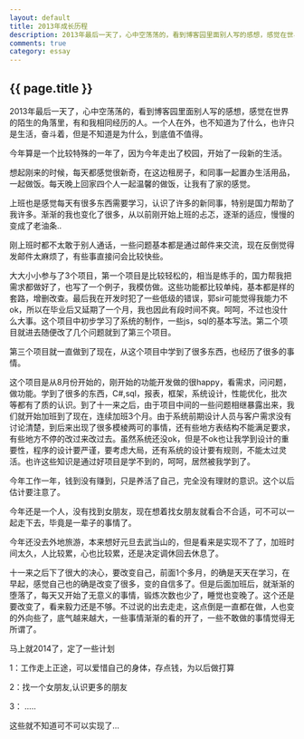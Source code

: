 ```yaml
---
layout: default
title: 2013年成长历程
description: 2013年最后一天了，心中空荡荡的，看到博客园里面别人写的感想，感觉在世界的陌生的角落里，有和我相同经历的人。一个人在外，也不知道为了什么，也许只是生活，奋斗着，但是不知道是为什么，到底值不值得。
comments: true
category: essay
---
```


## {{ page.title }}
2013年最后一天了，心中空荡荡的，看到博客园里面别人写的感想，感觉在世界的陌生的角落里，有和我相同经历的人。一个人在外，也不知道为了什么，也许只是生活，奋斗着，但是不知道是为什么，到底值不值得。

   今年算是一个比较特殊的一年了，因为今年走出了校园，开始了一段新的生活。

想起刚来的时候，每天都感觉很新奇，在这边租房子，和同事一起置办生活用品，一起做饭。每天晚上回家四个人一起温馨的做饭，让我有了家的感觉。

上班也是感觉每天有很多东西需要学习，认识了许多的新同事，特别是国力帮助了我许多。渐渐的我也变化了很多，从以前刚开始上班的忐忑，逐渐的适应，慢慢的变成了老油条..

刚上班时都不太敢于别人通话，一些问题基本都是通过邮件来交流，现在反倒觉得发邮件太麻烦了，有些事直接问会比较快些。

   大大小小参与了3个项目，第一个项目是比较轻松的，相当是练手的，国力帮我把需求都做好了，也写了一个例子，我模仿做。这些功能都比较单纯，基本都是样的套路，增删改查。最后我在开发时犯了一些低级的错误，郭sir可能觉得我能力不ok，所以在毕业后又延期了一个月，我也因此有段时间不爽。呵呵，不过也没什么大事。这个项目中初步学习了系统的制作，一些js，sql的基本写法。第二个项目就进去随便改了几个问题就到了第三个项目。

第三个项目就一直做到了现在，从这个项目中学到了很多东西，也经历了很多的事情。

这个项目是从8月份开始的，刚开始的功能开发做的很happy，看需求，问问题，做功能。学到了很多的东西，C#,sql，报表，框架，系统设计，性能优化，批次等都有了质的认识。到了十一来之后，由于项目中间的一些问题相继暴露出来，我们就开始加班到了现在，连续加班3个月。由于系统前期设计人员与客户需求没有讨论清楚，到后来出现了很多模棱两可的事情，还有些地方表结构不能满足要求，有些地方不停的改过来改过去。虽然系统还没ok，但是不ok也让我学到设计的重要性，程序的设计要严谨，要考虑大局，还有系统的设计要有规则，不能太过灵活。也许这些知识是通过好项目是学不到的，呵呵，居然被我学到了。

  今年工作一年，钱到没有赚到，只是养活了自己，完全没有理财的意识。这个以后估计要注意了。

  今年还是一个人，没有找到女朋友，现在想着找女朋友就看合不合适，可不可以一起走下去，毕竟是一辈子的事情了。

今年还没去外地旅游，本来想好元旦去武当山的，但是看来是实现不了了，加班时间太久，人比较累，心也比较累，还是决定调休回去休息了。

 十一来之后下了很大的决心，要改变自己，前面1个多月，的确是天天在学习，在早起，感觉自己也的确是改变了很多，变的自信多了。但是后面加班后，就渐渐的堕落了，每天又开始了无意义的事情，锻炼次数也少了，睡觉也变晚了。这个还是要改变了，看来毅力还是不够。不过说的出去走走，这点倒是一直都在做，人也变的外向些了，底气越来越大，一些事情渐渐的看的开了，一些不敢做的事情觉得无所谓了。

马上就2014了，定了一些计划

1：工作走上正途，可以爱惜自己的身体，存点钱，为以后做打算

2：找一个女朋友,认识更多的朋友

3： …..

这些就不知道可不可以实现了…